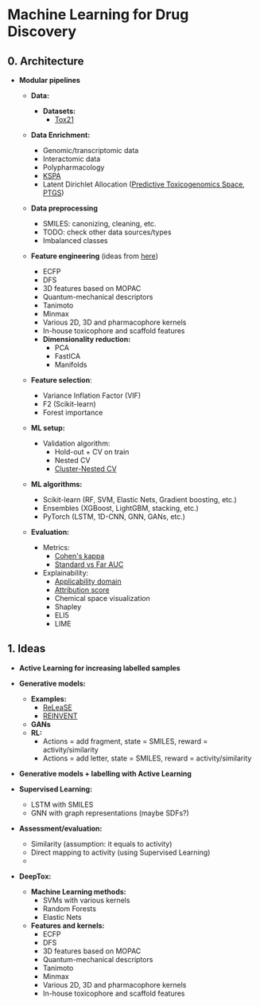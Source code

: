 # Machine Learning for Drug Discovery

## 0. Architecture

- **Modular pipelines**
	- **Data:**
		- **Datasets:**
			- [Tox21](http://bioinf.jku.at/research/DeepTox/tox21.html)

	- **Data Enrichment:**
		- Genomic/transcriptomic data
		- Interactomic data
		- Polypharmacology
		- [KSPA](https://www.frontiersin.org/articles/10.3389/fenvs.2015.00080/full)
		- Latent Dirichlet Allocation ([Predictive Toxicogenomics Space, PTGS](https://youtu.be/qH3z5GwccxE?t=1431))

	- **Data preprocessing**
		- SMILES: canonizing, cleaning, etc.
		- TODO: check other data sources/types
		- Imbalanced classes

	- **Feature engineering** (ideas from [here](http://www.bioinf.jku.at/research/DeepTox/))
		- ECFP
		- DFS
		- 3D features based on MOPAC
		- Quantum-mechanical descriptors
		- Tanimoto
		- Minmax
		- Various 2D, 3D and pharmacophore kernels
		- In-house toxicophore and scaffold features
		- **Dimensionality reduction:**
			- PCA
			- FastICA
			- Manifolds

	- **Feature selection**:
		- Variance Inflation Factor (VIF)
		- F2 (Scikit-learn)
		- Forest importance

	- **ML setup:**
		- Validation algorithm:
			- Hold-out + CV on train
			- Nested CV
			- [Cluster-Nested CV](https://youtu.be/WjoI2ZBrV2k?t=589)

	- **ML algorithms:**
		- Scikit-learn (RF, SVM, Elastic Nets, Gradient boosting, etc.)
		- Ensembles (XGBoost, LightGBM, stacking, etc.)
		- PyTorch (LSTM, 1D-CNN, GNN, GANs, etc.)

	- **Evaluation:**
		- Metrics:
			- [Cohen's kappa](https://en.wikipedia.org/wiki/Cohen%27s_kappa)
			- [Standard vs Far AUC](https://youtu.be/m1kTpZ2Ly5g?t=464)
		- Explainability:
			- [Applicability domain](https://youtu.be/m1kTpZ2Ly5g?t=982)
			- [Attribution score](https://youtu.be/m1kTpZ2Ly5g?t=738)
			- Chemical space visualization
			- Shapley
			- ELI5
			- LIME


## 1. Ideas

- **Active Learning for increasing labelled samples**

- **Generative models:**
	- **Examples:**
		- [ReLeaSE](https://arxiv.org/abs/1711.10907)
		- [REINVENT](https://github.com/MarcusOlivecrona/REINVENT)
	- **GANs**
	- **RL:**
		- Actions = add fragment, state = SMILES, reward = activity/similarity
		- Actions = add letter, state = SMILES, reward = activity/similarity

- **Generative models + labelling with Active Learning**

- **Supervised Learning:**
	- LSTM with SMILES
	- GNN with graph representations (maybe SDFs?)

- **Assessment/evaluation:**
	- Similarity (assumption: it equals to activity)
	- Direct mapping to activity (using Supervised Learning)
	-
- **DeepTox:**
	- **Machine Learning methods:**
		- SVMs with various kernels
		- Random Forests
		- Elastic Nets
	- **Features and kernels:**
		- ECFP
		- DFS
		- 3D features based on MOPAC
		- Quantum-mechanical descriptors
		- Tanimoto
		- Minmax
		- Various 2D, 3D and pharmacophore kernels
		- In-house toxicophore and scaffold features
